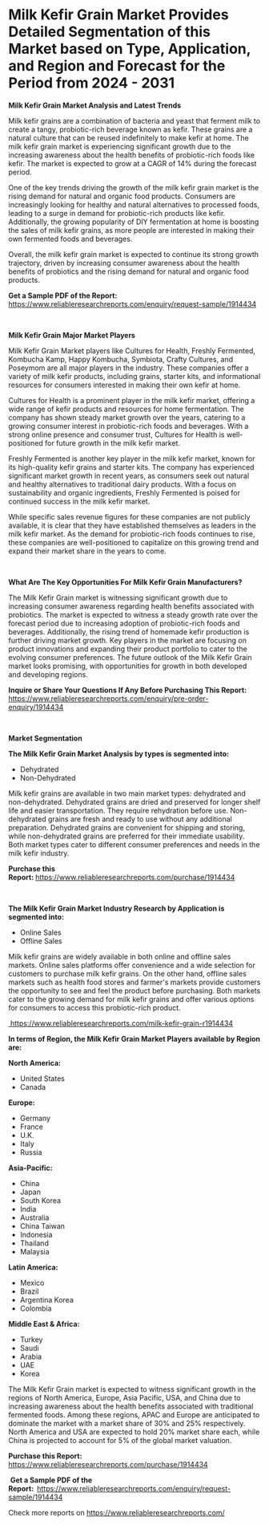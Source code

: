 <p><h1>Milk Kefir Grain Market Provides Detailed Segmentation of this Market based on Type, Application, and Region and Forecast for the Period from 2024 - 2031</h1></p><p><strong>Milk Kefir Grain Market Analysis and Latest Trends</strong></p>
<p><p>Milk kefir grains are a combination of bacteria and yeast that ferment milk to create a tangy, probiotic-rich beverage known as kefir. These grains are a natural culture that can be reused indefinitely to make kefir at home. The milk kefir grain market is experiencing significant growth due to the increasing awareness about the health benefits of probiotic-rich foods like kefir. The market is expected to grow at a CAGR of 14% during the forecast period.</p><p>One of the key trends driving the growth of the milk kefir grain market is the rising demand for natural and organic food products. Consumers are increasingly looking for healthy and natural alternatives to processed foods, leading to a surge in demand for probiotic-rich products like kefir. Additionally, the growing popularity of DIY fermentation at home is boosting the sales of milk kefir grains, as more people are interested in making their own fermented foods and beverages.</p><p>Overall, the milk kefir grain market is expected to continue its strong growth trajectory, driven by increasing consumer awareness about the health benefits of probiotics and the rising demand for natural and organic food products.</p></p>
<p><strong>Get a Sample PDF of the Report:&nbsp;</strong> <a href="https://www.reliableresearchreports.com/enquiry/request-sample/1914434">https://www.reliableresearchreports.com/enquiry/request-sample/1914434</a></p>
<p>&nbsp;</p>
<p><strong>Milk Kefir Grain Major Market Players</strong></p>
<p><p>Milk Kefir Grain Market players like Cultures for Health, Freshly Fermented, Kombucha Kamp, Happy Kombucha, Symbiota, Crafty Cultures, and Poseymom are all major players in the industry. These companies offer a variety of milk kefir products, including grains, starter kits, and informational resources for consumers interested in making their own kefir at home.</p><p>Cultures for Health is a prominent player in the milk kefir market, offering a wide range of kefir products and resources for home fermentation. The company has shown steady market growth over the years, catering to a growing consumer interest in probiotic-rich foods and beverages. With a strong online presence and consumer trust, Cultures for Health is well-positioned for future growth in the milk kefir market.</p><p>Freshly Fermented is another key player in the milk kefir market, known for its high-quality kefir grains and starter kits. The company has experienced significant market growth in recent years, as consumers seek out natural and healthy alternatives to traditional dairy products. With a focus on sustainability and organic ingredients, Freshly Fermented is poised for continued success in the milk kefir market.</p><p>While specific sales revenue figures for these companies are not publicly available, it is clear that they have established themselves as leaders in the milk kefir market. As the demand for probiotic-rich foods continues to rise, these companies are well-positioned to capitalize on this growing trend and expand their market share in the years to come.</p></p>
<p>&nbsp;</p>
<p><strong>What Are The Key Opportunities For Milk Kefir Grain Manufacturers?</strong></p>
<p><p>The Milk Kefir Grain market is witnessing significant growth due to increasing consumer awareness regarding health benefits associated with probiotics. The market is expected to witness a steady growth rate over the forecast period due to increasing adoption of probiotic-rich foods and beverages. Additionally, the rising trend of homemade kefir production is further driving market growth. Key players in the market are focusing on product innovations and expanding their product portfolio to cater to the evolving consumer preferences. The future outlook of the Milk Kefir Grain market looks promising, with opportunities for growth in both developed and developing regions.</p></p>
<p><strong>Inquire or Share Your Questions If Any Before Purchasing This Report:</strong> <a href="https://www.reliableresearchreports.com/enquiry/pre-order-enquiry/1914434">https://www.reliableresearchreports.com/enquiry/pre-order-enquiry/1914434</a></p>
<p>&nbsp;</p>
<p><strong>Market Segmentation</strong></p>
<p><strong>The Milk Kefir Grain Market Analysis by types is segmented into:</strong></p>
<p><ul><li>Dehydrated</li><li>Non-Dehydrated</li></ul></p>
<p><p>Milk kefir grains are available in two main market types: dehydrated and non-dehydrated. Dehydrated grains are dried and preserved for longer shelf life and easier transportation. They require rehydration before use. Non-dehydrated grains are fresh and ready to use without any additional preparation. Dehydrated grains are convenient for shipping and storing, while non-dehydrated grains are preferred for their immediate usability. Both market types cater to different consumer preferences and needs in the milk kefir industry.</p></p>
<p><strong>Purchase this Report:&nbsp;</strong><a href="https://www.reliableresearchreports.com/purchase/1914434">https://www.reliableresearchreports.com/purchase/1914434</a></p>
<p>&nbsp;</p>
<p><strong>The Milk Kefir Grain Market Industry Research by Application is segmented into:</strong></p>
<p><ul><li>Online Sales</li><li>Offline Sales</li></ul></p>
<p><p>Milk kefir grains are widely available in both online and offline sales markets. Online sales platforms offer convenience and a wide selection for customers to purchase milk kefir grains. On the other hand, offline sales markets such as health food stores and farmer's markets provide customers the opportunity to see and feel the product before purchasing. Both markets cater to the growing demand for milk kefir grains and offer various options for consumers to access this probiotic-rich product.</p></p>
<p><a href="https://www.reliableresearchreports.com/milk-kefir-grain-r1914434">&nbsp;https://www.reliableresearchreports.com/milk-kefir-grain-r1914434</a></p>
<p><strong>In terms of Region, the Milk Kefir Grain Market Players available by Region are:</strong></p>
<p>
    <p> <strong> North America: </strong>
        <ul>
            <li>United States</li>
            <li>Canada</li>
        </ul>
        </p> 
    <p> <strong> Europe: </strong>
        <ul>
            <li>Germany</li>
            <li>France</li>
            <li>U.K.</li>
            <li>Italy</li>
            <li>Russia</li>
        </ul>
        </p> 
    <p> <strong> Asia-Pacific: </strong>
        <ul>
            <li>China</li>
            <li>Japan</li>
            <li>South Korea</li>
            <li>India</li>
            <li>Australia</li>
            <li>China Taiwan</li>
            <li>Indonesia</li>
            <li>Thailand</li>
            <li>Malaysia</li>
        </ul>
        </p> 
    <p> <strong> Latin America: </strong>
        <ul>
            <li>Mexico</li>
            <li>Brazil</li>
            <li>Argentina Korea</li>
            <li>Colombia</li>
        </ul>
        </p> 
    <p> <strong> Middle East & Africa: </strong>
        <ul>
            <li>Turkey</li>
            <li>Saudi</li>
            <li>Arabia</li>
            <li>UAE</li>
            <li>Korea</li>
        </ul>
    </p>
    </p>
<p><p>The Milk Kefir Grain market is expected to witness significant growth in the regions of North America, Europe, Asia Pacific, USA, and China due to increasing awareness about the health benefits associated with traditional fermented foods. Among these regions, APAC and Europe are anticipated to dominate the market with a market share of 30% and 25% respectively. North America and USA are expected to hold 20% market share each, while China is projected to account for 5% of the global market valuation.</p></p>
<p><strong>Purchase this Report: </strong><a href="https://www.reliableresearchreports.com/purchase/1914434">https://www.reliableresearchreports.com/purchase/1914434</a></p>
<p>&nbsp;<strong>Get a Sample PDF of the Report:&nbsp;&nbsp;</strong><a href="https://www.reliableresearchreports.com/enquiry/request-sample/1914434">https://www.reliableresearchreports.com/enquiry/request-sample/1914434</a></p>
<p><strong></strong></p>
<p>Check more reports on <a href="https://www.reliableresearchreports.com/">https://www.reliableresearchreports.com/</a></p>